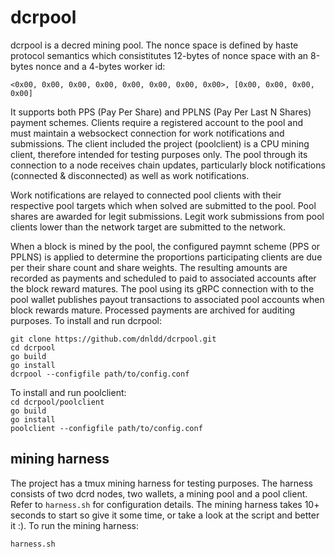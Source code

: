 # dcrpool 
dcrpool is a decred mining pool. The nonce space is defined by haste protocol 
semantics which consistitutes 12-bytes of nonce space with an 8-bytes nonce 
and a 4-bytes worker id:  

`<0x00, 0x00, 0x00, 0x00, 0x00, 0x00, 0x00, 0x00>, [0x00, 0x00, 0x00, 0x00]` 

It supports both PPS (Pay Per Share) and PPLNS (Pay Per Last N Shares) payment 
schemes. Clients require a registered account to the pool and must maintain a 
websockect connection for work notifications and submissions. The client 
included the project (poolclient) is a CPU mining client, therefore intended 
for testing purposes only. The pool through its connection to a node receives 
chain updates, particularly block notifications (connected & disconnected) as 
well as work notifications.  

Work notifications are relayed to connected pool clients with their respective 
pool targets which when solved are submitted to the pool. Pool shares are 
awarded for legit submissions. Legit work submissions from pool clients lower 
than the network target are submitted to the network.  

When a block is mined by the pool, the configured paymnt scheme (PPS or PPLNS) 
is applied to determine the proportions participating clients are due per their 
share count and share weights. The resulting amounts are recorded as payments 
and scheduled to paid to associated accounts after the block reward matures. 
The pool using its gRPC connection with to the pool wallet publishes payout 
transactions to associated pool accounts when block rewards mature. Processed 
payments are archived for auditing purposes. To install and run dcrpool:  

`git clone https://github.com/dnldd/dcrpool.git`  
`cd dcrpool`  
`go build`  
`go install`  
`dcrpool --configfile path/to/config.conf`

To install and run poolclient:  
`cd dcrpool/poolclient`  
`go build`  
`go install`  
`poolclient --configfile path/to/config.conf`


## mining harness  
The project has a tmux mining harness for testing purposes. The harness 
consists of two dcrd nodes, two wallets, a mining pool and a pool client. Refer 
to `harness.sh` for configuration details. The mining harness takes 10+ seconds 
to start so give it some time, or take a look at the script and better it :). 
To run the mining harness:  

`harness.sh`  


